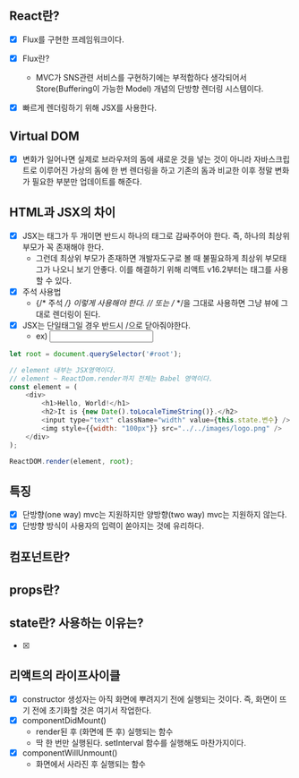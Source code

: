 ## React란?
  - [x] Flux를 구현한 프레임워크이다.
  - [x] Flux란?
    - MVC가 SNS관련 서비스를 구현하기에는 부적합하다 생각되어서 Store(Buffering이 가능한 Model) 개념의 단방향 렌더링 시스템이다.
  - [x] 빠르게 렌더링하기 위해 JSX를 사용한다.
  

## Virtual DOM
- [x] 변화가 일어나면 실제로 브라우저의 돔에 새로운 것을 넣는 것이 아니라 자바스크립트로 이루어진 가상의 돔에 한 번 렌더링을 하고 기존의 돔과 비교한 이후 정말 변화가 필요한 부분만 업데이트를 해준다.

## HTML과 JSX의 차이
- [x] JSX는 태그가 두 개이면 반드시 하나의 태그로 감싸주어야 한다. 즉, 하나의 최상위 부모가 꼭 존재해야 한다.
  - 그런데 최상위 부모가 존재하면 개발자도구로 볼 때 불필요하게 최상위 부모태그가 나오니 보기 안좋다. 이를 해결하기 위해 리액트 v16.2부터는 <Fragment> 태그를 사용할 수 있다.
- [x] 주석 사용법
  - {/* 주석 */} 이렇게 사용해야 한다. // 또는 /* */을 그대로 사용하면 그냥 뷰에 그대로 렌더링이 된다.
- [x] JSX는 단일태그일 경우 반드시 /으로 닫아줘야한다.
  - ex) <input />
```javascript
let root = document.querySelector('#root');

// element 내부는 JSX영역이다.
// element ~ ReactDom.render까지 전체는 Babel 영역이다.
const element = (
    <div>
        <h1>Hello, World!</h1>
        <h2>It is {new Date().toLocaleTimeString()}.</h2>
        <input type="text" className="width" value={this.state.변수} /> // 클래스는 className, value에는 큰 따옴표를 제거해야 한다.
        <img style={{width: "100px"}} src="../../images/logo.png" />
    </div>
);

ReactDOM.render(element, root);
```
## 특징
- [x] 단방향(one way) mvc는 지원하지만 양방향(two way) mvc는 지원하지 않는다.
- [x] 단방향 방식이 사용자의 입력이 쏟아지는 것에 유리하다.

## 컴포넌트란?

## props란?

## state란? 사용하는 이유는?
- [x] 


## 리액트의 라이프사이클
- [x] constructor 생성자는 아직 화면에 뿌려지기 전에 실행되는 것이다. 즉, 화면이 뜨기 전에 초기화할 것은 여기서 작업한다.
- [x] componentDidMount()
  - render된 후 (화면에 뜬 후) 실행되는 함수
  - 딱 한 번만 실행된다. setInterval 함수를 실행해도 마찬가지이다.
- [x] componentWillUnmount()
  - 화면에서 사라진 후 실행되는 함수
